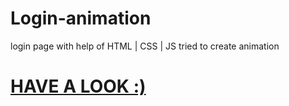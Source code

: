# Login-animation
login page with help of HTML |  CSS | JS  tried to create animation 


# [HAVE A LOOK :)](https://madhav2108.github.io/Login-animation/)
